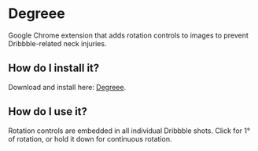 # Degreee

Google Chrome extension that adds rotation controls to images to prevent Dribbble-related neck injuries.

## How do I install it?

Download and install here: [Degreee](https://chrome.google.com/webstore/detail/degreee/gbknnandiahinnjaglpekdcnbjoaloho).

## How do I use it?

Rotation controls are embedded in all individual Dribbble shots. Click for 1° of rotation, or hold it down for continuous rotation.